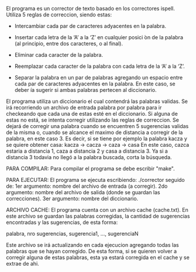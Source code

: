 El programa es un corrector de texto basado en los correctores ispell.
Utiliza 5 reglas de correccion, siendo estas:

*   Intercambiar cada par de caracteres adyacentes en la palabra.

*   Insertar cada letra de la ‘A’ a la ‘Z’ en cualquier posici ́on de la palabra (al principio, entre dos
caracteres, o al final).

*   Eliminar cada caracter de la palabra.

*   Reemplazar cada caracter de la palabra con cada letra de la ‘A’ a la ‘Z’.

*   Separar la palabra en un par de palabras agregando un espacio entre cada par de caracteres
adyacentes en la palabra. En este caso, se deber ́ıa sugerir si ambas palabras pertecen al diccionario.

El programa utiliza un diccionario el cual contendrá las palabras validas.
Se irá recorriendo un archivo de entrada palabra por palabra para ir checkeando que cada una de estas esté
en el diccionario. 
Si alguna de estas no está, se intenta corregir utilizando las reglas de correccion.
Se dejará de corregir una palabra cuando se encuentren 5 sugerencias validas de la misma o,
cuando se alcance el maximo de distancia a corregir de la palabra, en este caso 3.
Es decir, si se tiene por ejemplo la palabra kacza y se quiere obtener casa:
kacza -> cacza -> caza -> casa
En este caso, cazca estaria a distancia 1, caza a distancia 2 y casa a distancia 3.
Ya si a distancia 3 todavia no llegó a la palabra buscada, corta la búsqueda.

PARA COMPILAR: 
Para compilar el programa se debe escribir "make".

PARA EJECUTAR:
El programa se ejecuta escribiendo: ./corrector seguido de:
1er argumento: nombre del archivo de entrada (a corregir).
2do argumento: nombre del archivo de salida (donde se guardan las correcciones).
3er argumento: nombre del diccionario.

ARCHIVO CACHE:
El programa cuenta con un archivo cache (cache.txt). En este archivo se guardan las 
palabras corregidas, la cantidad de sugerencias encontradas y las sugerencias, de esta forma:

palabra, nro sugerencias, sugerencia1, ..., sugerenciaN

Este archivo se irá actualizando en cada ejecucion agregando todas las palabras que se 
hayan corregido.
De esta forma, si se quieren volver a corregir alguna de estas palabras, esta ya estará corregida 
en el cache y se extrae de ahi.

